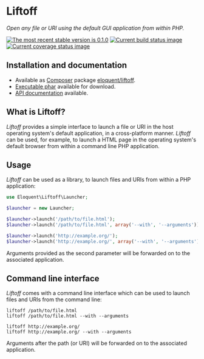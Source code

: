 # Liftoff

*Open any file or URI using the default GUI application from within PHP.*

[![The most recent stable version is 0.1.0][version-image]][Semantic versioning]
[![Current build status image][build-image]][Current build status]
[![Current coverage status image][coverage-image]][Current coverage status]

## Installation and documentation

- Available as [Composer] package [eloquent/liftoff].
- [Executable phar] available for download.
- [API documentation] available.

## What is Liftoff?

*Liftoff* provides a simple interface to launch a file or URI in the host
operating system's default application, in a cross-platform manner. *Liftoff*
can be used, for example, to launch a HTML page in the operating system's
default browser from within a command line PHP application.

## Usage

*Liftoff* can be used as a library, to launch files and URIs from within a PHP
application:

```php
use Eloquent\Liftoff\Launcher;

$launcher = new Launcher;

$launcher->launch('/path/to/file.html');
$launcher->launch('/path/to/file.html', array('--with', '--arguments'));

$launcher->launch('http://example.org/');
$launcher->launch('http://example.org/', array('--with', '--arguments'));
```

Arguments provided as the second parameter will be forwarded on to the
associated application.

## Command line interface

*Liftoff* comes with a command line interface which can be used to launch files
and URIs from the command line:

    liftoff /path/to/file.html
    liftoff /path/to/file.html --with --arguments

    liftoff http://example.org/
    liftoff http://example.org/ --with --arguments

Arguments after the path (or URI) will be forwarded on to the associated
application.

<!-- References -->

[Executable phar]: http://lqnt.co/liftoff/liftoff

[API documentation]: http://lqnt.co/liftoff/artifacts/documentation/api/
[Composer]: http://getcomposer.org/
[build-image]: http://img.shields.io/travis/eloquent/liftoff/develop.svg "Current build status for the develop branch"
[Current build status]: https://travis-ci.org/eloquent/liftoff
[coverage-image]: http://img.shields.io/coveralls/eloquent/liftoff/develop.svg "Current test coverage for the develop branch"
[Current coverage status]: https://coveralls.io/r/eloquent/liftoff
[eloquent/liftoff]: https://packagist.org/packages/eloquent/liftoff
[Semantic versioning]: http://semver.org/
[version-image]: http://img.shields.io/:semver-0.1.0-yellow.svg "This project uses semantic versioning"
